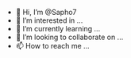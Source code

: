 - 👋 Hi, I’m @Sapho7
- 👀 I’m interested in ...
- 🌱 I’m currently learning ...
- 💞️ I’m looking to collaborate on ...
- 📫 How to reach me ...

<!---
Sapho7/Sapho7 is a ✨ special ✨ repository because its `README.md` (this file) appears on your GitHub profile.
You can click the Preview link to take a look at your changes.
--ip address software windows 12->
